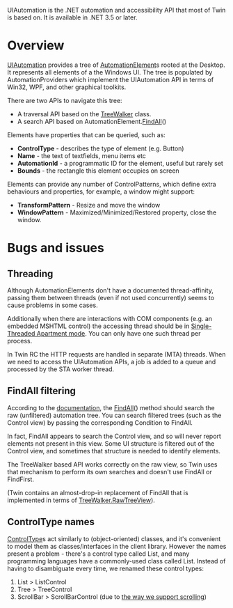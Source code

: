 UIAutomation is the .NET automation and accessibility API that most of Twin is based on. It is available in .NET 3.5 or later.

# Overview #

[UIAutomation](http://msdn.microsoft.com/en-us/library/ms747327.aspx) provides a tree of [AutomationElement](http://msdn.microsoft.com/en-us/library/system.windows.automation.automationelement.aspx)s rooted at the Desktop. It represents all elements of a the Windows UI.
The tree is populated by AutomationProviders which implement the UIAutomation API in terms of Win32, WPF, and other graphical toolkits.

There are two APIs to navigate this tree:
  * A traversal API based on the [TreeWalker](http://msdn.microsoft.com/en-us/library/system.windows.automation.treewalker.aspx) class.
  * A search API based on AutomationElement.[FindAll](http://msdn.microsoft.com/en-us/library/system.windows.automation.automationelement.findall.aspx)()

Elements have properties that can be queried, such as:
  * **ControlType** - describes the type of element (e.g. Button)
  * **Name** - the text of textfields, menu items etc
  * **AutomationId** - a programmatic ID for the element, useful but rarely set
  * **Bounds** - the rectangle this element occupies on screen

Elements can provide any number of ControlPatterns, which define extra behaviours and properties, for example, a window might support:

  * **TransformPattern** - Resize and move the window
  * **WindowPattern** - Maximized/Minimized/Restored property, close the window.

# Bugs and issues #

## Threading ##

Although AutomationElements don't have a documented thread-affinity, passing them between threads (even if not used concurrently) seems to cause problems in some cases.

Additionally when there are interactions with COM components (e.g. an embedded MSHTML control) the accessing thread should be in [Single-Threaded Apartment mode](http://msdn.microsoft.com/en-us/library/system.threading.apartmentstate.aspx). You can only have one such thread per process.

In Twin RC the HTTP requests are handled in separate (MTA) threads. When we need to access the UIAutomation APIs, a job is added to a queue and processed by the STA worker thread.

## FindAll filtering ##

According to the [documentation](http://msdn.microsoft.com/en-us/library/ee671698(v=vs.85).aspx#views), the [FindAll](http://msdn.microsoft.com/en-us/library/system.windows.automation.automationelement.findall.aspx)() method should search the raw (unfiltered) automation tree. You can search filtered trees (such as the Control view) by passing the corresponding Condition to FindAll.

In fact, FindAll appears to search the Control view, and so will never report elements not present in this view. Some UI structure is filtered out of the Control view, and sometimes that structure is needed to identify elements.

The TreeWalker based API works correctly on the raw view, so Twin uses that mechanism to perform its own searches and doesn't use FindAll or FindFirst.

(Twin contains an almost-drop-in replacement of FindAll that is implemented in terms of [TreeWalker.RawTreeView](http://msdn.microsoft.com/en-us/library/system.windows.automation.treewalker.rawviewwalker.aspx)).

## ControlType names ##

[ControlType](ControlType.md)s act similarly to (object-oriented) classes, and it's convenient to model them as classes/interfaces in the client library. However the names present a problem - there's a control type called List, and many programming languages have a commonly-used class called List. Instead of having to disambiguate every time, we renamed these control types:

  1. List > ListControl
  1. Tree > TreeControl
  1. ScrollBar > ScrollBarControl (due to [the way we support scrolling](Scrolling.md))